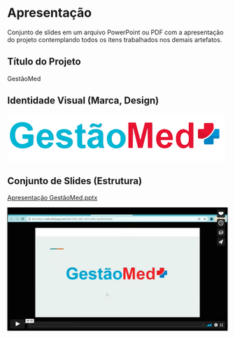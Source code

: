 # Apresentação

Conjunto de slides em um arquivo PowerPoint ou PDF com a apresentação do projeto contemplando todos os itens trabalhados nos demais artefatos.

## Título do Projeto

GestãoMed

## Identidade Visual (Marca, Design)

![alt text](https://github.com/ICEI-PUC-Minas-PMV-SI/pmv-si-2021-2-e1-proj-web-t4-g1-gestao-medicamentos/blob/main/src/imagens/marca.png)

<!--O grupo deve ter o cuidado em utilizar figuras, imagens, e cores dentro do contexto da solução proposta, de forma a manter a temática do problema.

> **Links Úteis**:
> - [10 dicas de design para slides](https://rockcontent.com/blog/design-para-slides/)
> - [7 dicas de design para criar apresentações de PowerPoint incríveis e eficientes](https://www.shutterstock.com/pt/blog/7-dicas-de-design-para-criar-apresentacoes-de-powerpoint-incriveis-e-eficientes)
> - [Especialista do TED dá 10 dicas para criar slides eficazes e bonitos](https://soap.com.br/blog/especialista-do-ted-da-10-dicas-para-criar-slides-eficazes-e-bonitos)
-->

## Conjunto de Slides (Estrutura)

[Apresentação GestãoMed.pptx](https://github.com/ICEI-PUC-Minas-PMV-SI/pmv-si-2021-2-e1-proj-web-t4-g1-gestao-medicamentos/raw/main/presentation/Apresenta%C3%A7%C3%A3o%20Gest%C3%A3oMed.pptx)


[![Watch the video](https://github.com/ICEI-PUC-Minas-PMV-SI/pmv-si-2021-2-e1-proj-web-t4-g1-gestao-medicamentos/blob/main/presentation/img/CapaVideo.png)](https://github.com/ICEI-PUC-Minas-PMV-SI/pmv-si-2021-2-e1-proj-web-t4-g1-gestao-medicamentos/blob/main/presentation/Gest%C3%A3oMed.mp4?raw=true)

<!--O grupo deve distribuir de forma coerente o conteúdo a ser apresentado, dentro do tempo determinado. Importante ressaltar a importância da descrição clara de todo o andamento do projeto, insumos gerados e requisitos atendidos.
 
> **Links Úteis**:
> - [A regra 10-20-30 para apresentações de sucesso](https://revistapegn.globo.com/Noticias/noticia/2014/07/regra-10-20-30-para-apresentacoes-de-sucesso.html)
> - [Top Tips for Effective Presentations](https://www.skillsyouneed.com/present/presentation-tips.html)
> - [How to make a great presentation](https://www.ted.com/playlists/574/how_to_make_a_great_presentation)
